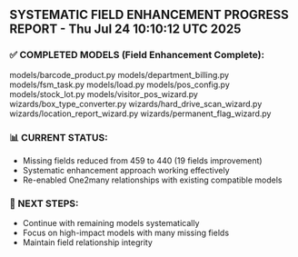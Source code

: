 ## SYSTEMATIC FIELD ENHANCEMENT PROGRESS REPORT - Thu Jul 24 10:10:12 UTC 2025

### ✅ COMPLETED MODELS (Field Enhancement Complete):
models/barcode_product.py
models/department_billing.py
models/fsm_task.py
models/load.py
models/pos_config.py
models/stock_lot.py
models/visitor_pos_wizard.py
wizards/box_type_converter.py
wizards/hard_drive_scan_wizard.py
wizards/location_report_wizard.py
wizards/permanent_flag_wizard.py

### 📊 CURRENT STATUS:
- Missing fields reduced from 459 to 440 (19 fields improvement)
- Systematic enhancement approach working effectively
- Re-enabled One2many relationships with existing compatible models

### 🔄 NEXT STEPS:
- Continue with remaining models systematically
- Focus on high-impact models with many missing fields
- Maintain field relationship integrity
